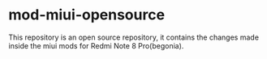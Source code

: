 # mod-miui-opensource
This repository is an open source repository, it contains the changes made inside the miui mods for Redmi Note 8 Pro(begonia).
